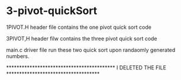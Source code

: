 # 3-pivot-quickSort

1PIVOT.H header file contains the one pivot quick sort code

3PIVOT,H header filw contains the three pivot quick sort code

main.c  driver file run these two quick sort upon randaomly generated numbers. 


******************************************  I DELETED THE FILE ************************************
